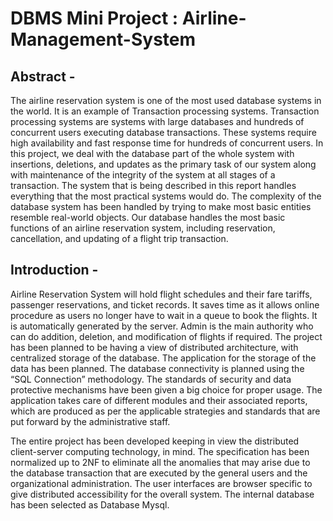# DBMS Mini Project : Airline-Management-System 

<h2> Abstract - </h2>
<p>The airline reservation system is one of the most used database systems in the world. It is an example of Transaction processing systems. Transaction processing systems are systems with large databases and hundreds of concurrent users executing database transactions. These systems require high availability and fast response time for hundreds of concurrent users. In this project, we deal with the database part of the whole system with insertions, deletions, and updates as the primary task of our system along with maintenance of the integrity of the system at all stages of a transaction. The system that is being described in this report handles everything that the most practical systems would do. The complexity of the database system has been handled by trying to make most basic entities resemble real-world objects. Our database handles the most basic functions of an airline reservation system, including reservation, cancellation, and updating of a flight trip transaction.</p>

<h2> Introduction - </h2>
<p>Airline Reservation System will hold flight schedules and their fare tariffs, passenger reservations, and ticket records. It saves time as it allows online procedure as users no longer have to wait in a queue to book the flights. It is automatically generated by the server. Admin is the main authority who can do addition, deletion, and modification of flights if required. The project has been planned to be having a view of distributed architecture, with centralized storage of the database. The application for the storage of the data has been planned. The database connectivity is planned using the “SQL Connection” methodology. The standards of security and data protective mechanisms have been given a big choice for proper usage. The application takes care of different modules and their associated reports, which are produced as per the applicable strategies and standards that are put forward by the administrative staff.</p>
<p>The entire project has been developed keeping in view the distributed client-server computing technology, in mind. The specification has been normalized up to 2NF to eliminate all the anomalies that may arise due to the database transaction that are executed by the general users and the organizational administration. The user interfaces are browser specific to give distributed accessibility for the overall system. The internal database has been selected as Database Mysql.</p>
